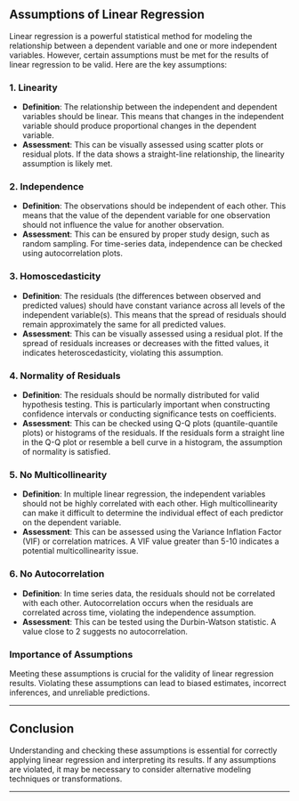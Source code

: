 ## Assumptions of Linear Regression

Linear regression is a powerful statistical method for modeling the relationship between a dependent variable and one or more independent variables. However, certain assumptions must be met for the results of linear regression to be valid. Here are the key assumptions:

### 1. Linearity

- **Definition**: The relationship between the independent and dependent variables should be linear. This means that changes in the independent variable should produce proportional changes in the dependent variable.
- **Assessment**: This can be visually assessed using scatter plots or residual plots. If the data shows a straight-line relationship, the linearity assumption is likely met.

### 2. Independence

- **Definition**: The observations should be independent of each other. This means that the value of the dependent variable for one observation should not influence the value for another observation.
- **Assessment**: This can be ensured by proper study design, such as random sampling. For time-series data, independence can be checked using autocorrelation plots.

### 3. Homoscedasticity

- **Definition**: The residuals (the differences between observed and predicted values) should have constant variance across all levels of the independent variable(s). This means that the spread of residuals should remain approximately the same for all predicted values.
- **Assessment**: This can be visually assessed using a residual plot. If the spread of residuals increases or decreases with the fitted values, it indicates heteroscedasticity, violating this assumption.

### 4. Normality of Residuals

- **Definition**: The residuals should be normally distributed for valid hypothesis testing. This is particularly important when constructing confidence intervals or conducting significance tests on coefficients.
- **Assessment**: This can be checked using Q-Q plots (quantile-quantile plots) or histograms of the residuals. If the residuals form a straight line in the Q-Q plot or resemble a bell curve in a histogram, the assumption of normality is satisfied.

### 5. No Multicollinearity

- **Definition**: In multiple linear regression, the independent variables should not be highly correlated with each other. High multicollinearity can make it difficult to determine the individual effect of each predictor on the dependent variable.
- **Assessment**: This can be assessed using the Variance Inflation Factor (VIF) or correlation matrices. A VIF value greater than 5-10 indicates a potential multicollinearity issue.

### 6. No Autocorrelation

- **Definition**: In time series data, the residuals should not be correlated with each other. Autocorrelation occurs when the residuals are correlated across time, violating the independence assumption.
- **Assessment**: This can be tested using the Durbin-Watson statistic. A value close to 2 suggests no autocorrelation.

### Importance of Assumptions

Meeting these assumptions is crucial for the validity of linear regression results. Violating these assumptions can lead to biased estimates, incorrect inferences, and unreliable predictions.

---

## Conclusion

Understanding and checking these assumptions is essential for correctly applying linear regression and interpreting its results. If any assumptions are violated, it may be necessary to consider alternative modeling techniques or transformations.

---
